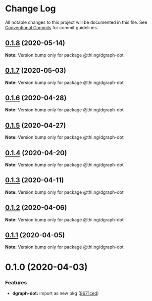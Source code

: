 # Change Log

All notable changes to this project will be documented in this file.
See [Conventional Commits](https://conventionalcommits.org) for commit guidelines.

## [0.1.8](https://github.com/thi-ng/umbrella/compare/@thi.ng/dgraph-dot@0.1.7...@thi.ng/dgraph-dot@0.1.8) (2020-05-14)

**Note:** Version bump only for package @thi.ng/dgraph-dot





## [0.1.7](https://github.com/thi-ng/umbrella/compare/@thi.ng/dgraph-dot@0.1.6...@thi.ng/dgraph-dot@0.1.7) (2020-05-03)

**Note:** Version bump only for package @thi.ng/dgraph-dot





## [0.1.6](https://github.com/thi-ng/umbrella/compare/@thi.ng/dgraph-dot@0.1.5...@thi.ng/dgraph-dot@0.1.6) (2020-04-28)

**Note:** Version bump only for package @thi.ng/dgraph-dot





## [0.1.5](https://github.com/thi-ng/umbrella/compare/@thi.ng/dgraph-dot@0.1.4...@thi.ng/dgraph-dot@0.1.5) (2020-04-27)

**Note:** Version bump only for package @thi.ng/dgraph-dot





## [0.1.4](https://github.com/thi-ng/umbrella/compare/@thi.ng/dgraph-dot@0.1.3...@thi.ng/dgraph-dot@0.1.4) (2020-04-20)

**Note:** Version bump only for package @thi.ng/dgraph-dot





## [0.1.3](https://github.com/thi-ng/umbrella/compare/@thi.ng/dgraph-dot@0.1.2...@thi.ng/dgraph-dot@0.1.3) (2020-04-11)

**Note:** Version bump only for package @thi.ng/dgraph-dot





## [0.1.2](https://github.com/thi-ng/umbrella/compare/@thi.ng/dgraph-dot@0.1.1...@thi.ng/dgraph-dot@0.1.2) (2020-04-06)

**Note:** Version bump only for package @thi.ng/dgraph-dot





## [0.1.1](https://github.com/thi-ng/umbrella/compare/@thi.ng/dgraph-dot@0.1.0...@thi.ng/dgraph-dot@0.1.1) (2020-04-05)

**Note:** Version bump only for package @thi.ng/dgraph-dot





# 0.1.0 (2020-04-03)


### Features

* **dgraph-dot:** import as new pkg ([9671ced](https://github.com/thi-ng/umbrella/commit/9671ceda29b0cd0ebbedce449943eec5abeff882))
